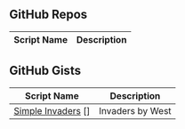 GitHub Repos
------------
| Script Name        | Description   | 
| -------------      | ------------- | 



GitHub Gists
------------

| Script Name        | Description   | 
| -------------      | ------------- | 
|[Simple Invaders] []| Invaders by West|


[Simple Invaders]: https://gist.github.com/Westenburg/273e478b26432f4bdeb5


